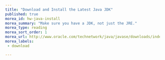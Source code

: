 ```yaml
---
title: "Download and Install the Latest Java JDK"
published: true
morea_id: hw-java-install
morea_summary: "Make sure you have a JDK, not just the JRE."
morea_type: reading
morea_sort_order: 1
morea_url: http://www.oracle.com/technetwork/java/javase/downloads/index.html
morea_labels:
 - download

---
```


